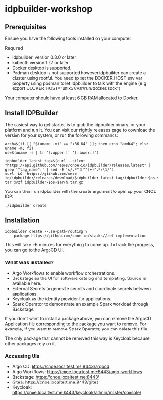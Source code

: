 # idpbuilder-workshop

## Prerequisites
Ensure you have the following tools installed on your computer.

Required

- idpbuilder: version 0.3.0 or later
- kubectl: version 1.27 or later
- Docker desktop is supported.
-  Podman desktop is not supported however idpbuilder can create a cluster using rootful. You need tp set the DOCKER_HOST env var property using podman to let idpbuilder to talk with the engine (e.g export DOCKER_HOST="unix:///var/run/docker.sock")
  
Your computer should have at least 6 GB RAM allocated to Docker.

## Install IDPBuilder

The easiest way to get started is to grab the idpbuilder binary for your platform and run it. You can visit our nightly releases page to download the version for your system, or run the following commands:

```
arch=$(if [[ "$(uname -m)" == "x86_64" ]]; then echo "amd64"; else uname -m; fi)
os=$(uname -s | tr '[:upper:]' '[:lower:]')

idpbuilder_latest_tag=$(curl --silent "https://api.github.com/repos/cnoe-io/idpbuilder/releases/latest" | grep '"tag_name":' | sed -E 's/.*"([^"]+)".*/\1/')
curl -LO  https://github.com/cnoe-io/idpbuilder/releases/download/$idpbuilder_latest_tag/idpbuilder-$os-$arch.tar.gz
tar xvzf idpbuilder-$os-$arch.tar.gz
```

You can then run idpbuilder with the create argument to spin up your CNOE IDP:

```./idpbuilder create```

## Installation

```
idpbuilder create --use-path-routing \
  --package https://github.com/cnoe-io/stacks//ref-implementation
```

This will take ~6 minutes for everything to come up. To track the progress, you can go to the ArgoCD UI.

### What was installed?

- Argo Workflows to enable workflow orchestrations.
- Backstage as the UI for software catalog and templating. Source is available here.
- External Secrets to generate secrets and coordinate secrets between applications.
- Keycloak as the identity provider for applications.
- Spark Operator to demonstrate an example Spark workload through Backstage.

If you don't want to install a package above, you can remove the ArgoCD Application file corresponding to the package you want to remove. For example, if you want to remove Spark Operator, you can delete this file.

The only package that cannot be removed this way is Keycloak because other packages rely on it.

### Accessing UIs

- Argo CD: https://cnoe.localtest.me:8443/argocd
- Argo Workflows: https://cnoe.localtest.me:8443/argo-workflows
- Backstage: https://cnoe.localtest.me:8443/
- Gitea: https://cnoe.localtest.me:8443/gitea
- Keycloak: https://cnoe.localtest.me:8443/keycloak/admin/master/console/

